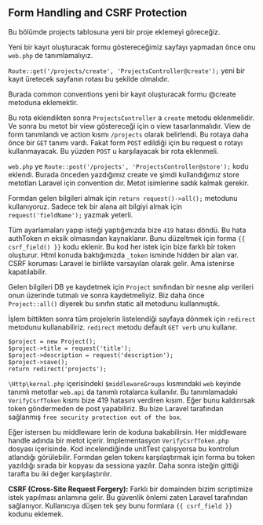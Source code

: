 ## Form Handling and CSRF Protection ##

Bu bölümde projects tablosuna yeni bir proje eklemeyi göreceğiz.

Yeni bir kayıt oluşturacak formu göstereceğimiz sayfayı yapmadan önce onu `web.php` de tanımlamalıyız.

`Route::get('/projects/create', 'ProjectsController@create');` yeni bir kayıt üretecek sayfanın rotası bu şekilde olmalıdır.

Burada common conventions yeni bir kayıt oluşturacak formu @create metoduna eklemektir. 

Bu rota eklendikten sonra `ProjectsController` a `create` metodu eklenmelidir. 
Ve sonra bu metot bir view göstereceği için o view tasarlanmalıdır. 
View de form tanımlandı ve action kısmı `/projects` olarak belirlendi. Bu rotaya daha önce bir `GET` tanımı vardı. 
Fakat form `POST` edildiği için bu request o rotayı kullanmayacak. Bu yüzden `POST` u karşılayacak bir rota eklenmeli.

`web.php` ye `Route::post('/projects', 'ProjectsController@store');` kodu eklendi. 
Burada önceden yazdığımız create ve şimdi kullandığımız store metotları Laravel için convention dır.
Metot isimlerine sadık kalmak gerekir.

Formdan gelen bilgileri almak için `return request()->all();` metodunu kullanıyoruz. 
Sadece tek bir alana ait bilgiyi almak için  `request('fieldName');` yazmak yeterli.

Tüm ayarlamaları yapıp isteği yaptığımızda bize `419` hatası döndü. Bu hata authToken ın eksik olmasından kaynaklanır. 
Bunu düzeltmek için forma `{{ csrf_field() }}` kodu eklenir. Bu kod her istek için bize farklı bir token oluşturur. 
Html konuda baktığımızda `_token` isminde hidden bir alan var.
CSRF koruması Laravel le birlikte varsayılan olarak gelir. Ama istenirse kapatılabilir.

Gelen bilgileri DB ye kaydetmek için `Project` sınıfından bir nesne alıp verileri onun üzerinde tutmalı ve sonra kaydetmeliyiz.
Biz daha önce `Project::all()` diyerek bu sınıfın static all metodunu kullanmıştık.

İşlem bittikten sonra tüm projelerin listelendiği sayfaya dönmek için `redirect` metodunu kullanabiliriz. 
`redirect` metodu default `GET verb` unu kullanır.

```
$project = new Project();
$project->title = request('title');
$project->description = request('description');
$project->save();
return redirect('projects');
```

`\Http\kernal.php` içerisindeki `$middlewareGroups` kısmındaki `web` keyinde tanımlı metotlar `web.api` da tanımlı rotalarca kullanılır. 
Bu tanımlamadaki `VerifyCsrfToken` kısmı bize 419 hatasını verdiren kısım. Eğer bunu kaldırırsak token göndermeden de post yapabiliriz. 
Bu bize Laravel tarafından sağlanmış `free security protection out of the box`.

Eğer istersen bu middleware lerin de koduna bakabilirsin. Her middleware handle adında bir metot içerir. 
Implementasyon `VerifyCsrfToken.php` dosyası içerisinde. Kod incelendiğinde unitTest çalışıyorsa bu kontrolun atlandığı görülebilir. 
Formdan gelen tokenı karşılaştırmak için forma bu token yazıldığı sırada bir kopyası da sessiona yazılır. 
Daha sonra isteğin gittiği tarafta bu iki değer karşılaştırılır.

__CSRF (Cross-Site Request Forgery):__ Farklı bir domainden bizim scriptimize istek yapılması anlamına gelir. 
Bu güvenlik önlemi zaten Laravel tarafından sağlanıyor. 
Kullanıcıya düşen tek şey bunu formlara `{{ csrf_field }}` kodunu eklemek.
